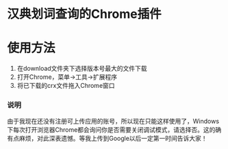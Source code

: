 汉典划词查询的Chrome插件
========================

# 使用方法

1. 在download文件夹下选择版本号最大的文件下载
2. 打开Chrome，菜单->工具->扩展程序
3. 将已下载的crx文件拖入Chrome窗口

### 说明

由于我现在还没有注册可上传应用的账号，所以现在只能这样使用了，Windows下每次打开浏览器Chrome都会询问你是否需要关闭调试模式，请选择否。这的确有点麻烦，对此深表遗憾。等我上传到Google以后一定第一时间告诉大家！
